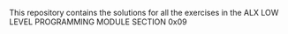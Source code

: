 This repository contains the solutions for all the exercises in the ALX LOW LEVEL PROGRAMMING MODULE SECTION 0x09
